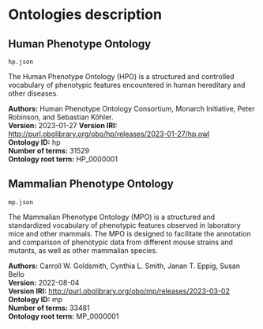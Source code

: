 ﻿# Ontologies description #

## Human Phenotype Ontology ##
`hp.json`

The Human Phenotype Ontology (HPO) is a structured and controlled vocabulary of phenotypic features encountered in human hereditary and other diseases. 

**Authors:** Human Phenotype Ontology Consortium, Monarch Initiative, Peter Robinson, and Sebastian Köhler.  
**Version:** 2023-01-27 
**Version IRI:**  http://purl.obolibrary.org/obo/hp/releases/2023-01-27/hp.owl  
**Ontology ID:** hp   
**Number of terms:** 31529  
**Ontology root term:** HP_0000001

## Mammalian Phenotype Ontology ##
`mp.json`

The Mammalian Phenotype Ontology (MPO) is a structured and standardized vocabulary of phenotypic features observed in laboratory mice and other mammals. The MPO is designed to facilitate the annotation and comparison of phenotypic data from different mouse strains and mutants, as well as other mammalian species. 

**Authors:** Carroll W. Goldsmith, Cynthia L. Smith, Janan T. Eppig, Susan Bello  
**Version:** 2022-08-04  
**Version IRI:**  http://purl.obolibrary.org/obo/mp/releases/2023-03-02  
**Ontology ID:** mp  
**Number of terms:** 33481  
**Ontology root term:** MP_0000001